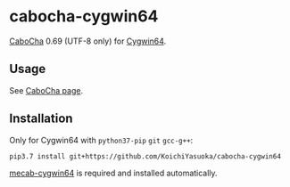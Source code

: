 # cabocha-cygwin64

[CaboCha](https://github.com/taku910/cabocha) 0.69 (UTF-8 only) for [Cygwin64](https://www.cygwin.com/).

## Usage

See [CaboCha page](http://taku910.github.io/cabocha/).

## Installation

Only for Cygwin64 with `python37-pip` `git` `gcc-g++`:

```sh
pip3.7 install git+https://github.com/KoichiYasuoka/cabocha-cygwin64
```

[mecab-cygwin64](https://github.com/KoichiYasuoka/mecab-cygwin64) is required and installed automatically.

